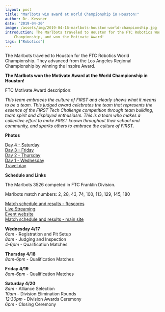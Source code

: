 ```yaml
---
layout: post
title: "Marlbots win award at World Championship in Houston!"
author: Dr. Kessner
date: '2019-04-20'
image: /assets/img/2019-04-16-marlbots-houston-world-championship.jpg
introduction: The Marlbots traveled to Houston for the FTC Robotics World
    Championship, and won the Motivate Award!
tags: ["Robotics"]
---
```


The Marlbots traveled to Houston for the FTC Robotics World Championship.  They
advanced from the Los Angeles Regional Championship by winning the Inspire
Award.

__The Marlbots won the Motivate Award at the World Championship in Houston!__

FTC Motivate Award description:   

_This team embraces the culture of FIRST and clearly shows what it means to be a
team. This judged award celebrates the team that represents the essence of the
FIRST Tech Challenge competition through team building, team spirit and
displayed enthusiasm. This is a team who makes a collective effort to make
FIRST known throughout their school and community, and sparks others to embrace
the culture of FIRST._

__Photos__

[Day 4 - Saturday](https://photos.app.goo.gl/oFJkh6Fjy9ZQ1G3dA)   
[Day 3 - Friday](https://photos.app.goo.gl/BE9nfPeEsFSWZw8H7)  
[Day 2 - Thursday](https://photos.app.goo.gl/KCJs6PNn23krrKcF8)  
[Day 1 - Wednesday](https://photos.app.goo.gl/RquA3tvew4YYFTmz5)  
[Travel day](https://photos.app.goo.gl/WyB2ybqD5vfzPN7q8)  

__Schedule and Links__

The Marlbots 3526 competed in FTC Franklin Division.  

Marlbots match numbers:  2, 28, 43, 74, 100, 113, 129, 145, 180

[Match schedule and results - ftcscores](https://ftcscores.com/event/qPBRx03y)   
[Live Streaming](https://www.twitch.tv/firstinspires_franklin)  
[Event website](https://www.firstchampionship.org/houston)  
[Match schedule and results - main site](http://houston.worlds.pennfirst.org/)   


__Wednesday 4/17__  
_6am_ - Registration and Pit Setup  
_8am_ - Judging and Inspection  
_4-6pm_ - Qualification Matches

__Thursday 4/18__  
_8am-6pm_ - Qualification Matches  

__Friday 4/19__    
_8am-6pm_ - Qualification Matches  

__Saturday 4/20__  
_8am_ - Alliance Selection  
_10am_ - Division Elimination Rounds  
_12:30pm_ - Division Awards Ceremony  
_6pm_ - Closing Ceremony  



